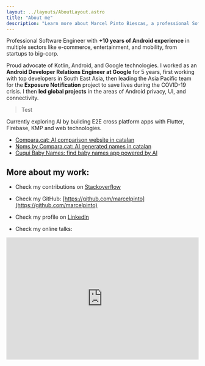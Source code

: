 ```yaml
---
layout: ../layouts/AboutLayout.astro
title: "About me"
description: "Learn more about Marcel Pinto Biescas, a professional Software Engineer focus on Android, mobile and AI apps."
---
```


Professional Software Engineer with **+10 years of Android experience** in multiple sectors like e-commerce, entertainment, and mobility, from startups to big-corp.

Proud advocate of Kotlin, Android, and Google technologies. I worked as an **Android Developer Relations Engineer at Google** for 5 years, first working with top developers in South East Asia, then leading the Asia Pacific team for the **Exposure Notification** project to save lives during the COVID-19 crisis. I then **led global projects** in the areas of Android privacy, UI, and connectivity.

> Test

Currently exploring AI by building E2E cross platform apps with Flutter, Firebase, KMP and web technologies. 
 - [Compara.cat: AI comparison website in catalan](https://compara.cat)
 - [Noms by Compara.cat: AI generated names in catalan](https://compara.cat/noms/)
 - [Cuqui Baby Names: find baby names app powered by AI](https://namewith.ai)

## More about my work:

* Check my contributions on [Stackoverflow](http://stackoverflow.com/users/1695078/marcel)

* Check my GitHub: [https://github.com/marcelpinto](https://github.com/marcelpinto)

* Check my profile on [LinkedIn](https://www.linkedin.com/in/marcelpinto-dev/)

* Check my online talks:
<iframe width="100%" height="320" src="https://www.youtube.com/embed/videoseries?si=1o7ZQU843HmrU7MZ&amp;list=PLdKYsnYw46hFeGnG1_ID84kZogBZSYUzj" title="YouTube video player" frameborder="0" allow="accelerometer; autoplay; clipboard-write; encrypted-media; gyroscope; picture-in-picture; web-share" referrerpolicy="strict-origin-when-cross-origin" allowfullscreen></iframe>
